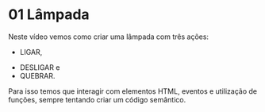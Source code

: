 # 01 Lâmpada

Neste  vídeo vemos como criar uma lâmpada com três ações:
+ LIGAR, 
- DESLIGAR e 
- QUEBRAR. 

Para isso temos que interagir com elementos HTML, eventos e utilização de funções, sempre tentando criar um código semântico.
